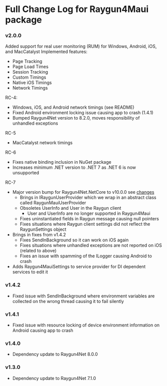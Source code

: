 # Full Change Log for Raygun4Maui package

### v2.0.0
Added support for real user monitoring (RUM) for Windows, Android, iOS, and MacCatalyst
Implemented features:
- Page Tracking
- Page Load Times
- Session Tracking
- Custom Timings
- Native iOS Timings
- Network Timings

RC-4:
- Windows, iOS, and Android network timings (see README)
- Fixed Android environment locking issue causing app to crash (1.4.1)
- Bumped Raygun4Net version to 8.2.0, moves responsibility of unhandled exceptions

RC-5
- MacCatalyst network timings

RC-6
- Fixes native binding inclusion in NuGet package
- Increases minimum .NET version to .NET 7 as .NET 6 is now unsupported

RC-7
- Major version bump for Raygun4Net.NetCore to v10.0.0 see [changes](https://github.com/MindscapeHQ/raygun4net/blob/master/CHANGE-LOG.md)
  - Brings in IRaygunUserProvider which we wrap in an abstract class called RaygunMauiUserProvider
  - Obsoletes UserInfo and User in the Raygun client
    - User and UserInfo are no longer supported in Raygun4Maui
  - Fixes uninstantiated fields in Raygun message causing null pointers
  - Fixes situations where Raygun client settings did not reflect the RaygunSettings object
- Brings in fixes from v1.4.2
  - Fixes SendInBackground so it can work on iOS again
  - Fixes situations where unhandled exceptions are not reported on iOS (related to above)
  - Fixes an issue with spamming of the ILogger causing Android to crash
- Adds Raygun4MauiSettings to service provider for DI dependent services to edit it

### v1.4.2
- Fixed issue with SendInBackground where environment variables are collected on the wrong thread causing it to fail silently

### v1.4.1
- Fixed issue with resource locking of device environment information on Android causing app to crash

### v1.4.0
- Dependency update to Raygun4Net 8.0.0

### v1.3.0
- Dependency update to Raygun4Net 7.1.0
